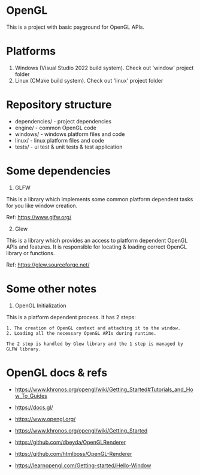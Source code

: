 # OpenGL

This is a project with basic payground for OpenGL APIs.

# Platforms

1) Windows (Visual Studio 2022 build system). Check out 'window' project folder
2) Linux (CMake build system). Check out 'linux' project folder

# Repository structure

- dependencies/ - project dependencies
- engine/ - common OpenGL code
- windows/ - windows platform files and code
- linux/ - linux platform files and code
- tests/ - ui test & unit tests & test application

# Some dependencies

1) GLFW

This is a library which implements some common platform dependent tasks for you like window creation.

Ref: https://www.glfw.org/

2) Glew

This is a library which provides an access to platform dependent OpenGL APIs and features.
It is responsible for locating & loading correct OpenGL library or functions.

Ref: https://glew.sourceforge.net/

# Some other notes

1) OpenGL Initialization

This is a platform dependent process. It has 2 steps:

	1. The creation of OpenGL context and attaching it to the window.
	2. Loading all the necessary OpenGL APIs during runtime.

	The 2 step is handled by Glew library and the 1 step is managed by GLFW library.

# OpenGL docs & refs

- https://www.khronos.org/opengl/wiki/Getting_Started#Tutorials_and_How_To_Guides
- https://docs.gl/

- https://www.opengl.org/
- https://www.khronos.org/opengl/wiki/Getting_Started

- https://github.com/dbeyda/OpenGLRenderer
- https://github.com/htmlboss/OpenGL-Renderer
- https://learnopengl.com/Getting-started/Hello-Window
